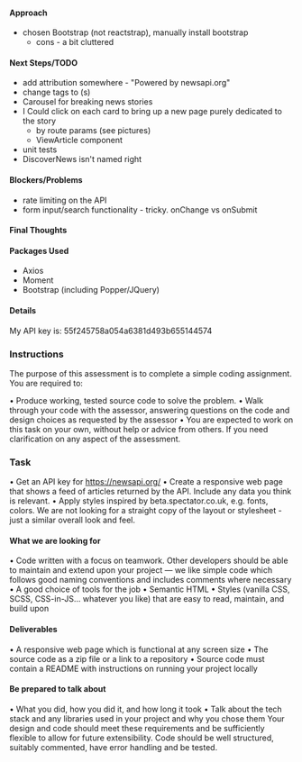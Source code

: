 #### Approach
- chosen Bootstrap (not reactstrap), manually install bootstrap
    - cons - a bit cluttered




#### Next Steps/TODO
- add attribution somewhere - "Powered by newsapi.org"
- change <a> tags to <NavLink>(s) 
- Carousel for breaking news stories
- I Could click on each card to bring up a new page purely dedicated to the story
    - by route params (see pictures)
    - ViewArticle component
- unit tests
- DiscoverNews isn't named right 




#### Blockers/Problems
- rate limiting on the API
- form input/search functionality - tricky. onChange vs onSubmit




#### Final Thoughts





#### Packages Used

- Axios
- Moment
- Bootstrap (including Popper/JQuery)



#### Details 
My API key is: 55f245758a054a6381d493b655144574







### Instructions

The purpose of this assessment is to complete a simple coding assignment. You are required to:

• Produce working, tested source code to solve the problem.
• Walk through your code with the assessor, answering questions on the code and design choices as requested by the assessor
• You are expected to work on this task on your own, without help or advice from others. If you need clarification on any aspect of the assessment.

### Task
• Get an API key for https://newsapi.org/
• Create a responsive web page that shows a feed of articles returned by the API. Include any data you think is relevant.
• Apply styles inspired by beta.spectator.co.uk, e.g. fonts, colors. We are not looking for a straight copy of the layout or stylesheet - just a similar overall look and feel.

#### What we are looking for
• Code written with a focus on teamwork. Other developers should be able to maintain and extend upon your project — we like simple code which follows good naming conventions and includes comments where necessary
• A good choice of tools for the job
• Semantic HTML
• Styles (vanilla CSS, SCSS, CSS-in-JS... whatever you like) that are easy to read, maintain, and build upon

#### Deliverables
• A responsive web page which is functional at any screen size
• The source code as a zip file or a link to a repository
• Source code must contain a README with instructions on running your project locally


#### Be prepared to talk about
• What you did, how you did it, and how long it took
• Talk about the tech stack and any libraries used in your project and why you chose them
Your design and code should meet these requirements and be sufficiently flexible to allow for future extensibility. Code should be well structured, suitably commented, have error handling and be tested.